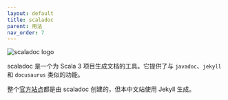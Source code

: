 ```yaml
---
layout: default
title: scaladoc
parent: 用法
nav_order: 7
---
```


![scaladoc logo](https://z3.ax1x.com/2021/04/12/cDrJF1.png)

scaladoc 是一个为 Scala 3 项目生成文档的工具。它提供了与 `javadoc`、`jekyll` 和 `docusaurus` 类似的功能。

整个[官方站点](https://dotty.epfl.ch/)都是由 scaladoc 创建的，但本中文站使用 Jekyll 生成。
